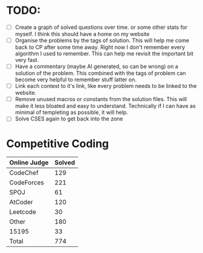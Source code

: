 # TODO:

- [ ] Create a graph of solved questions over time. or some other stats for myself. I think this should have a home on my website
- [ ] Organise the problems by the tags of solution. This will help me come back to CP after some time away. Right now I don't remember every algorithm I used to remember. This can help me revisit the important bit very fast.
- [ ] Have a commentary (maybe AI generated, so can be wrong) on a solution of the problem. This combined with the tags of problem can become very helpful to remember stuff latter on.
- [ ] Link each contest to it's link, like every problem needs to be linked to the website.
- [ ] Remove unused macros or constants from the solution files. This will make it less bloated and easy to understand. Technically if I can have as minimal of templeting as possible, it will help.
- [ ] Solve CSES again to get back into the zone

# Competitive Coding
|Online Judge|Solved|
|------ | ------|
|CodeChef | 129 |  
|CodeForces | 221 |  
|SPOJ | 61 |  
|AtCoder | 120 |  
|Leetcode | 30 |  
|Other | 180 |  
|15195 | 33 |  
|Total | 774 |
